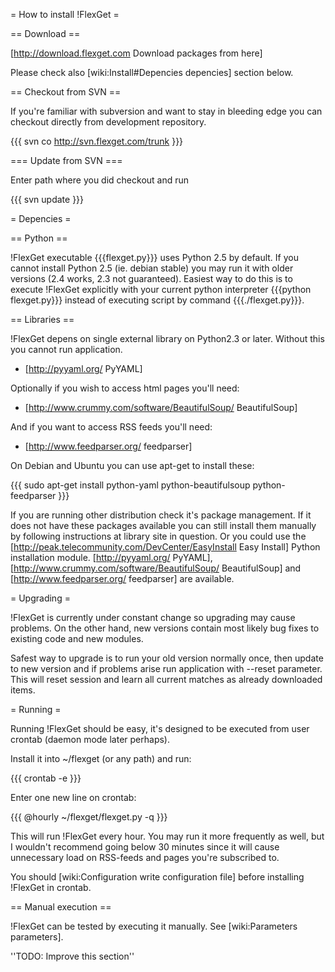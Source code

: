 = How to install !FlexGet =

== Download ==

[http://download.flexget.com Download packages from here]

Please check also [wiki:Install#Depencies depencies] section below.

== Checkout from SVN ==

If you're familiar with subversion and want to stay in bleeding edge you can checkout directly from development repository.

{{{
svn co http://svn.flexget.com/trunk <path>
}}}

=== Update from SVN ===

Enter path where you did checkout and run

{{{
svn update
}}}


= Depencies =

== Python ==

!FlexGet executable {{{flexget.py}}} uses Python 2.5 by default. If you cannot install Python 2.5 (ie. debian stable) you may run it with older versions (2.4 works, 2.3 not guaranteed). Easiest way to do this is to execute !FlexGet explicitly with your current python interpreter {{{python flexget.py}}} instead of executing script by command {{{./flexget.py}}}.

== Libraries ==

!FlexGet depens on single external library on Python2.3 or later. Without this you cannot run application.

* [http://pyyaml.org/ PyYAML]

Optionally if you wish to access html pages you'll need:

* [http://www.crummy.com/software/BeautifulSoup/ BeautifulSoup]

And if you want to access RSS feeds you'll need:

* [http://www.feedparser.org/ feedparser]

On Debian and Ubuntu you can use apt-get to install these:

{{{
sudo apt-get install python-yaml python-beautifulsoup python-feedparser
}}}

If you are running other distribution check it's package management. If it does not have these packages available you can still install 
them manually by following instructions at library site in question. Or you could use the [http://peak.telecommunity.com/DevCenter/EasyInstall Easy Install] Python installation module. [http://pyyaml.org/ PyYAML], [http://www.crummy.com/software/BeautifulSoup/ BeautifulSoup] and [http://www.feedparser.org/ feedparser] are available.

= Upgrading =

!FlexGet is currently under constant change so upgrading may cause problems. On the other hand, new versions contain most likely bug fixes to existing code and new modules.

Safest way to upgrade is to run your old version normally once, then update to new version and if problems arise run application with --reset parameter. This will reset session and learn all current matches as already downloaded items.

= Running =

Running !FlexGet should be easy, it's designed to be executed from user crontab (daemon mode later perhaps).

Install it into ~/flexget (or any path) and run:

{{{
crontab -e
}}}

Enter one new line on crontab:

{{{
@hourly ~/flexget/flexget.py -q
}}}

This will run !FlexGet every hour. You may run it more frequently as well, but I wouldn't recommend going below 30 minutes since it will cause unnecessary load on RSS-feeds and pages you're subscribed to.

You should [wiki:Configuration write configuration file] before installing !FlexGet in crontab.

== Manual execution ==

!FlexGet can be tested by executing it manually. See [wiki:Parameters parameters].

''TODO: Improve this section''